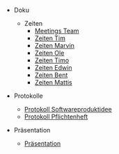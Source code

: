 - Doku

  - Zeiten
    - [Meetings Team](src/doku/zeiten/team.md)
    - [Zeiten Tim](src/doku/zeiten/tim.md)
    - [Zeiten Marvin](src/doku/zeiten/marvin.md)
    - [Zeiten Ole](src/doku/zeiten/ole.md)
    - [Zeiten Timo](src/doku/zeiten/timo.md)
    - [Zeiten Edwin](src/doku/zeiten/edwin.md)
    - [Zeiten Bent](src/doku/zeiten/bent.md)
    - [Zeiten Mattis](src/doku/zeiten/mattis.md)

- Protokolle

  - [Protokoll Softwareproduktidee](src/doku/protokolle/softwareproduktidee.md)
  - [Protokoll Pflichtenheft](src/doku/protokolle/pflichtenheft.md)


- Präsentation
  - <a href="src/praesentation/praesentation.html">Präsentation</a>
